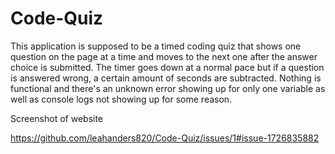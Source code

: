 # Code-Quiz


This application is supposed to be a timed coding quiz that shows one question on the page at a time and moves to the next one after the answer choice is submitted. The timer goes down at a normal pace but if a question is answered wrong, a certain amount of seconds are subtracted. Nothing is functional and there's an unknown error showing up for only one variable as well as console logs not showing up for some reason. 

Screenshot of website

https://github.com/leahanders820/Code-Quiz/issues/1#issue-1726835882